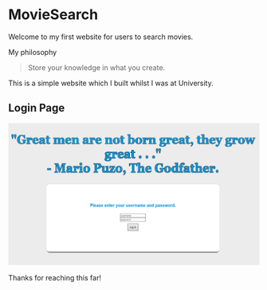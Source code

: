 # MovieSearch
Welcome to my first website for users to search movies. 

My philosophy
> Store your knowledge in what you create. 

This is a simple website which I built whilst I was at University. 

## Login Page

![Homepage](https://github.com/Naz786/MovieSearch/blob/master/contents/login_page.png)

Thanks for reaching this far!











